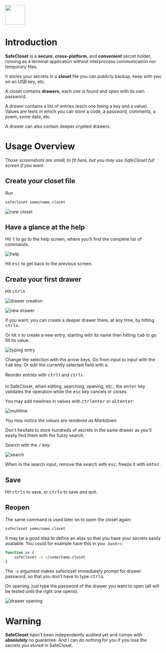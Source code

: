 
<p class=logo>
<img class=logo width=64px src="img/logo-safecloset.png">
</p>

# Introduction

**SafeCloset** is a **secure**, **cross-platform**, and **convenient** secret holder, running as a terminal application without interprocess communication nor temporary files.

It stores your secrets in a **closet** file you can publicly backup, keep with you on an USB key, etc.

A closet contains **drawers**, each one is found and open with its own password.

A drawer contains a list of entries (each one being a key and a value).
Values are texts in which you can store a code, a password, comments, a poem, some data, etc.

A drawer can also contain deeper crypted drawers.

# Usage Overview

*Those screenshots are small, to fit here, but you may use SafeCloset full screen if you want.*

## Create your closet file

Run

```bash
safecloset some/name.closet
```

![new closet](img/new-closet.png)

## Have a glance at the help

Hit <kbd>?</kbd> to go to the help screen, where you'll find the complete list of commands.

![help](img/help.png)

Hit <kbd>esc</kbd> to get back to the previous screen.

## Create your first drawer

Hit <kbd>ctrl</kbd><kbd>n</kbd>

![drawer creation](img/drawer-creation.png)

![new drawer](img/new-drawer.png)

If you want, you can create a deeper drawer there, at any time, by hitting <kbd>ctrl</kbd><kbd>n</kbd>.

Or hit <kbd>n</kbd> to create a new entry, starting with its name then hitting <kbd>tab</kbd> to go fill its value.

![typing entry](img/typing-entry.png)

Change the selection with the arrow keys.
Go from input to input with the <kbd>tab</kbd> key. Or edit the currently selected field with <kbd>a</kbd>.

Reorder entries with <kbd>ctrl</kbd><kbd>🠕</kbd> and <kbd>ctrl</kbd><kbd>🠗</kbd>.

In SafeCloset, when editing, searching, opening, etc., the <kbd>enter</kbd> key validates the operation while the <kbd>esc</kbd> key cancels or closes.

You may add newlines in values with <kbd>ctrl</kbd><kbd>enter</kbd> or <kbd>alt</kbd><kbd>enter</kbd>:

![multiline](img/multiline.png)

*You may notice the values are rendered as Markdown.*

Don't hesitate to store hundreds of secrets in the same drawer as you'll easily find them with the fuzzy search.

Search with the <kbd>/</kbd> key:

![search](img/search.png)

When in the search input, remove the search with <kbd>esc</kbd>, freeze it with <kbd>enter</kbd>.

## Save

Hit <kbd>ctrl</kbd><kbd>s</kbd> to save, or <kbd>ctrl</kbd><kbd>x</kbd> to save and quit.

## Reopen

The same command is used later on to open the closet again:

```bash
safecloset some/name.closet
```

It may be a good idea to define an alias so that you have your secrets easily available.
You could for example have this in you `.bashrc`:

```bash
function xx {
	safecloset -o ~/some/name.closet
}
```

The `-o` argument makes safecloset immediately prompt for drawer password, so that you don't have to type <kbd>ctrl</kbd><kbd>o</kbd>.

On opening, just type the password of the drawer you want to open (all will be tested until the right one opens):

![drawer opening](img/drawer-opening.png)

# Warning

**SafeCloset** hasn't been independently audited yet and comes with **absolutely** no guarantee.
And I can do nothing for you if you lose the secrets you stored in SafeCloset.

